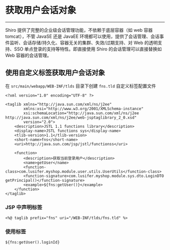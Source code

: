 # 获取用户会话对象

---

Shiro 提供了完整的企业级会话管理功能，不依赖于底层容器（如 web 容器 tomcat），不管 JavaSE 还是 JavaEE 环境都可以使用，提供了会话管理、会话事件监听、会话存储/持久化、容器无关的集群、失效/过期支持、对 Web 的透明支持、SSO 单点登录的支持等特性。即直接使用 Shiro 的会话管理可以直接替换如 Web 容器的会话管理。

## 使用自定义标签获取用户会话对象

在 `src/main/webapp/WEB-INF/tlds` 目录下创建 `fns.tld` 自定义标签配置文件

```
<?xml version="1.0" encoding="UTF-8" ?>

<taglib xmlns="http://java.sun.com/xml/ns/j2ee"
        xmlns:xsi="http://www.w3.org/2001/XMLSchema-instance"
        xsi:schemaLocation="http://java.sun.com/xml/ns/j2ee http://java.sun.com/xml/ns/j2ee/web-jsptaglibrary_2_0.xsd"
        version="2.0">
    <description>JSTL 1.1 functions library</description>
    <display-name>JSTL functions sys</display-name>
    <tlib-version>1.1</tlib-version>
    <short-name>fns</short-name>
    <uri>http://java.sun.com/jsp/jstl/functionss</uri>

    <function>
        <description>获取当前登录用户</description>
        <name>getUser</name>
        <function-class>com.lusifer.myshop.module.user.utils.UserUtils</function-class>
        <function-signature>com.lusifer.myshop.module.sys.dto.LoginDTO getPrincipal()</function-signature>
        <example>${fns:getUser()}</example>
    </function>
</taglib>
```

### JSP 中声明标签

```
<%@ taglib prefix="fns" uri="/WEB-INF/tlds/fns.tld" %>
```

### 使用标签

```
${fns:getUser().loginId}
```